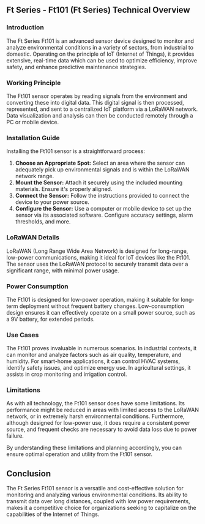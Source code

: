 ## Ft Series - Ft101 (Ft Series) Technical Overview

### Introduction
The Ft Series Ft101 is an advanced sensor device designed to monitor and analyze environmental conditions in a variety of sectors, from industrial to domestic. Operating on the principle of IoT (Internet of Things), it provides extensive, real-time data which can be used to optimize efficiency, improve safety, and enhance predictive maintenance strategies.

### Working Principle
The Ft101 sensor operates by reading signals from the environment and converting these into digital data. This digital signal is then processed, represented, and sent to a centralized IoT platform via a LoRaWAN network. Data visualization and analysis can then be conducted remotely through a PC or mobile device.

### Installation Guide
Installing the Ft101 sensor is a straightforward process:

1. **Choose an Appropriate Spot:** Select an area where the sensor can adequately pick up environmental signals and is within the LoRaWAN network range.
2. **Mount the Sensor:** Attach it securely using the included mounting materials. Ensure it's properly aligned.
3. **Connect the Sensor:** Follow the instructions provided to connect the device to your power source.
4. **Configure the Sensor:** Use a computer or mobile device to set up the sensor via its associated software. Configure accuracy settings, alarm thresholds, and more.

### LoRaWAN Details
LoRaWAN (Long Range Wide Area Network) is designed for long-range, low-power communications, making it ideal for IoT devices like the Ft101. The sensor uses the LoRaWAN protocol to securely transmit data over a significant range, with minimal power usage.

### Power Consumption
The Ft101 is designed for low-power operation, making it suitable for long-term deployment without frequent battery changes. Low-consumption design ensures it can effectively operate on a small power source, such as a 9V battery, for extended periods.

### Use Cases
The Ft101 proves invaluable in numerous scenarios. In industrial contexts, it can monitor and analyze factors such as air quality, temperature, and humidity. For smart-home applications, it can control HVAC systems, identify safety issues, and optimize energy use. In agricultural settings, it assists in crop monitoring and irrigation control.

### Limitations
As with all technology, the Ft101 sensor does have some limitations. Its performance might be reduced in areas with limited access to the LoRaWAN network, or in extremely harsh environmental conditions. Furthermore, although designed for low-power use, it does require a consistent power source, and frequent checks are necessary to avoid data loss due to power failure.

By understanding these limitations and planning accordingly, you can ensure optimal operation and utility from the Ft101 sensor.

## Conclusion
The Ft Series Ft101 sensor is a versatile and cost-effective solution for monitoring and analyzing various environmental conditions. Its ability to transmit data over long distances, coupled with low power requirements, makes it a competitive choice for organizations seeking to capitalize on the capabilities of the Internet of Things.
